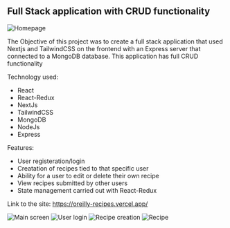 ## Full Stack application with CRUD functionality 

![Homepage](https://res.cloudinary.com/dd2duttda/image/upload/v1654681851/Screenshot_2022-06-08_at_13.46.39_nbxasw.png "Optional title")

The Objective of this project was to create a full stack application that used Nextjs and TailwindCSS on the frontend with an Express server that connected to a MongoDB database. This application has full CRUD functionality

Technology used:
- React
- React-Redux
- NextJs
- TailwindCSS
- MongoDB
- NodeJs
- Express

Features:
- User registeration/login
- Creatation of recipes tied to that specific user
- Ability for a user to edit or delete their own recipe
- View recipes submitted by other users
- State management carried out with React-Redux

Link to the site: https://oreilly-recipes.vercel.app/

![Main screen](https://res.cloudinary.com/dd2duttda/image/upload/v1654681851/Screenshot_2022-06-08_at_13.47.16_vwwuph.png)
![User login](https://res.cloudinary.com/dd2duttda/image/upload/v1654681851/Screenshot_2022-06-08_at_13.47.33_iti615.png)
![Recipe creation](https://res.cloudinary.com/dd2duttda/image/upload/v1654681851/Screenshot_2022-06-08_at_13.48.40_eazugs.png)
![Recipe](https://res.cloudinary.com/dd2duttda/image/upload/v1654681851/Screenshot_2022-06-08_at_13.48.26_rmwdpw.png)
